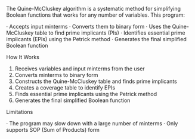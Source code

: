 The Quine-McCluskey algorithm is a systematic method for simplifying Boolean functions that works for any number of variables. This program:

· Accepts input minterms
· Converts them to binary form
· Uses the Quine-McCluskey table to find prime implicants (PIs)
· Identifies essential prime implicants (EPIs) using the Petrick method
· Generates the final simplified Boolean function

How It Works

1. Receives variables and input minterms from the user
2. Converts minterms to binary form
3. Constructs the Quine-McCluskey table and finds prime implicants
4. Creates a coverage table to identify EPIs
5. Finds essential prime implicants using the Petrick method
6. Generates the final simplified Boolean function

Limitations

· The program may slow down with a large number of minterms
· Only supports SOP (Sum of Products) form
